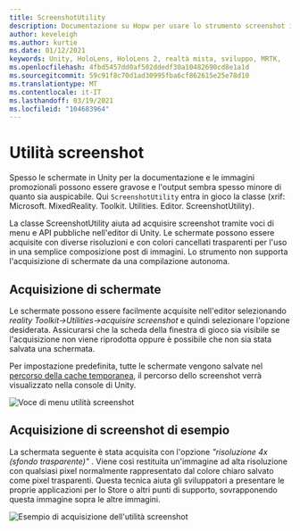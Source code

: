 ```yaml
---
title: ScreenshotUtility
description: Documentazione su Hopw per usare lo strumento screenshot in MRTK
author: keveleigh
ms.author: kurtie
ms.date: 01/12/2021
keywords: Unity, HoloLens, HoloLens 2, realtà mista, sviluppo, MRTK,
ms.openlocfilehash: 4fbd5457dd0af502ddedf30a10482690cd8e1a1d
ms.sourcegitcommit: 59c91f8c70d1ad30995fba6cf862615e25e78d10
ms.translationtype: MT
ms.contentlocale: it-IT
ms.lasthandoff: 03/19/2021
ms.locfileid: "104683964"
---
```

# <a name="screenshot-utility"></a>Utilità screenshot

Spesso le schermate in Unity per la documentazione e le immagini promozionali possono essere gravose e l'output sembra spesso minore di quanto sia auspicabile. Qui `ScreenshotUtility` entra in gioco la classe (xrif: Microsoft. MixedReality. Toolkit. Utilities. Editor. ScreenshotUtility).

La classe ScreenshotUtility aiuta ad acquisire screenshot tramite voci di menu e API pubbliche nell'editor di Unity. Le schermate possono essere acquisite con diverse risoluzioni e con colori cancellati trasparenti per l'uso in una semplice composizione post di immagini. Lo strumento non supporta l'acquisizione di schermate da una compilazione autonoma.

## <a name="taking-screenshots"></a>Acquisizione di schermate

Le schermate possono essere facilmente acquisite nell'editor selezionando *reality Toolkit->Utilities->acquisire screenshot* e quindi selezionare l'opzione desiderata. Assicurarsi che la scheda della finestra di gioco sia visibile se l'acquisizione non viene riprodotta oppure è possibile che non sia stata salvata una schermata.

Per impostazione predefinita, tutte le schermate vengono salvate nel [percorso della cache temporanea](https://docs.unity3d.com/ScriptReference/Application-temporaryCachePath.html), il percorso dello screenshot verrà visualizzato nella console di Unity.

![Voce di menu utilità screenshot](../images/screenshot-utility/MRTK_ScreenshotUtility_Menu_Item.png)

## <a name="example-screenshot-capture"></a>Acquisizione di screenshot di esempio

La schermata seguente è stata acquisita con l'opzione *"risoluzione 4x (sfondo trasparente)"* . Viene così restituita un'immagine ad alta risoluzione con qualsiasi pixel normalmente rappresentato dal colore chiaro salvato come pixel trasparenti. Questa tecnica aiuta gli sviluppatori a presentare le proprie applicazioni per lo Store o altri punti di supporto, sovrapponendo questa immagine sopra le altre immagini.

![Esempio di acquisizione dell'utilità screenshot](../images/screenshot-utility/MRTK_ScreenshotUtility_Example_Capture.png)
